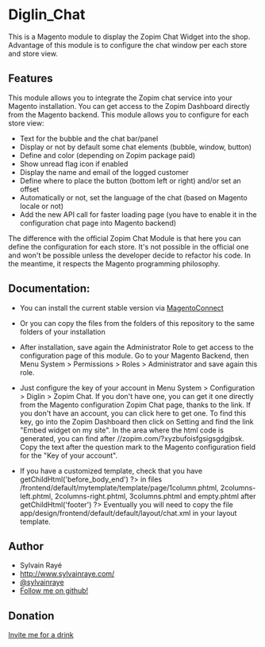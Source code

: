 # Diglin_Chat #

This is a Magento module to display the Zopim Chat Widget into the shop. Advantage of this module is to configure the chat window per each store and store view.

## Features

This module allows you to integrate the Zopim chat service into your Magento installation. You can get access to the Zopim Dashboard directly from the Magento backend. This module allows you to configure for each store view:

- Text for the bubble and the chat bar/panel
- Display or not by default some chat elements (bubble, window, button)
- Define and color (depending on Zopim package paid)
- Show unread flag icon if enabled
- Display the name and email of the logged customer
- Define where to place the button (bottom left or right) and/or set an offset
- Automatically or not, set the language of the chat (based on Magento locale or not)
- Add the new API call for faster loading page (you have to enable it in the configuration chat page into Magento backend)

The difference with the official Zopim Chat Module is that here you can define the configuration for each store. It's not possible in the official one and won't be possible unless the developer decide to refactor his code. In the meantime, it respects the Magento programming philosophy.

## Documentation:

- You can install the current stable version via [MagentoConnect](http://www.magentocommerce.com/magento-connect/zopim-chat-unofficial-by-diglin.html)
- Or you can copy the files from the folders of this repository to the same folders of your installation

- After installation, save again the Administrator Role to get access to the configuration page of this module. Go to your Magento Backend, then Menu System > Permissions > Roles > Administrator and save again this role.

- Just configure the key of your account in Menu System > Configuration > Diglin > Zopim Chat. If you don't have one, you can get it one directly from the Magento configuration Zopim Chat page, thanks to the link. If you don't have an account, you can click here to get one. To find this key, go into the Zopim Dashboard then click on Setting and find the link "Embed widget on my site". In the area where the html code is generated, you can find after //zopim.com/?xyzbufoisfgsigsgdgjbsk. Copy the text after the question mark to the Magento configuration field for the "Key of your account".

- If you have a customized template, check that you have getChildHtml('before_body_end') ?> in files /frontend/default/mytemplate/template/page/1column.phtml, 2columns-left.phtml, 2columns-right.phtml, 3columns.phtml and empty.phtml after getChildHtml('footer') ?> Eventually you will need to copy the file app/design/frontend/default/default/layout/chat.xml in your layout template.

## Author

* Sylvain Rayé
* http://www.sylvainraye.com/
* [@sylvainraye](https://twitter.com/sylvainraye)
* [Follow me on github!](https://github.com/diglin)

## Donation

[Invite me for a drink](https://www.paypal.com/cgi-bin/webscr?cmd=_s-xclick&hosted_button_id=Y66QHLU5VX5BC)